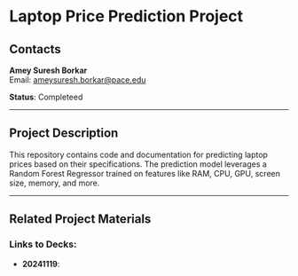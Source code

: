 # Laptop Price Prediction Project

## Contacts
**Amey Suresh Borkar**  
Email: ameysuresh.borkar@pace.edu  

**Status**: Completeed

---

## Project Description
This repository contains code and documentation for predicting laptop prices based on their specifications. The prediction model leverages a Random Forest Regressor trained on features like RAM, CPU, GPU, screen size, memory, and more.  

---

## Related Project Materials
### Links to Decks:
- **20241119**: 

